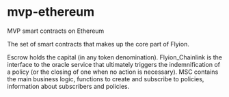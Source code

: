 # mvp-ethereum
MVP smart contracts on Ethereum

The set of smart contracts that makes up the core part of Flyion.

Escrow holds the capital (in any token denomination).
Flyion_Chainlink is the interface to the oracle service that ultimately triggers the indemnification of a policy (or the closing of one when no action is necessary).
MSC contains the main business logic, functions to create and subscribe to policies, information about subscribers and policies.
